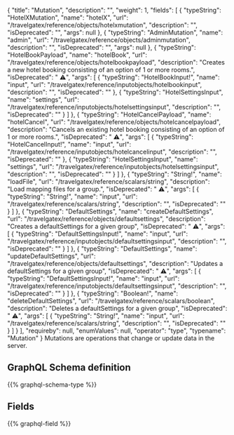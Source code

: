 {
  "title": "Mutation",
  "description": "",
  "weight": 1,
  "fields": [
    {
      "typeString": "HotelXMutation",
      "name": "hotelX",
      "url": "/travelgatex/reference/objects/hotelxmutation",
      "description": "",
      "isDeprecated": "",
      "args": null
    },
    {
      "typeString": "AdminMutation",
      "name": "admin",
      "url": "/travelgatex/reference/objects/adminmutation",
      "description": "",
      "isDeprecated": "",
      "args": null
    },
    {
      "typeString": "HotelBookPayload",
      "name": "hotelBook",
      "url": "/travelgatex/reference/objects/hotelbookpayload",
      "description": "Creates a new hotel booking consisting of an option of 1 or more rooms.",
      "isDeprecated": " ⚠️",
      "args": [
        {
          "typeString": "HotelBookInput!",
          "name": "input",
          "url": "/travelgatex/reference/inputobjects/hotelbookinput",
          "description": "",
          "isDeprecated": ""
        },
        {
          "typeString": "HotelSettingsInput",
          "name": "settings",
          "url": "/travelgatex/reference/inputobjects/hotelsettingsinput",
          "description": "",
          "isDeprecated": ""
        }
      ]
    },
    {
      "typeString": "HotelCancelPayload",
      "name": "hotelCancel",
      "url": "/travelgatex/reference/objects/hotelcancelpayload",
      "description": "Cancels an existing hotel booking consisting of an option of 1 or more rooms.",
      "isDeprecated": " ⚠️",
      "args": [
        {
          "typeString": "HotelCancelInput!",
          "name": "input",
          "url": "/travelgatex/reference/inputobjects/hotelcancelinput",
          "description": "",
          "isDeprecated": ""
        },
        {
          "typeString": "HotelSettingsInput",
          "name": "settings",
          "url": "/travelgatex/reference/inputobjects/hotelsettingsinput",
          "description": "",
          "isDeprecated": ""
        }
      ]
    },
    {
      "typeString": "String!",
      "name": "loadFile",
      "url": "/travelgatex/reference/scalars/string",
      "description": "Load mapping files for a group.",
      "isDeprecated": " ⚠️",
      "args": [
        {
          "typeString": "String!",
          "name": "input",
          "url": "/travelgatex/reference/scalars/string",
          "description": "",
          "isDeprecated": ""
        }
      ]
    },
    {
      "typeString": "DefaultSettings",
      "name": "createDefaultSettings",
      "url": "/travelgatex/reference/objects/defaultsettings",
      "description": "Creates a defaultSettings for a given group",
      "isDeprecated": " ⚠️",
      "args": [
        {
          "typeString": "DefaultSettingsInput!",
          "name": "input",
          "url": "/travelgatex/reference/inputobjects/defaultsettingsinput",
          "description": "",
          "isDeprecated": ""
        }
      ]
    },
    {
      "typeString": "DefaultSettings",
      "name": "updateDefaultSettings",
      "url": "/travelgatex/reference/objects/defaultsettings",
      "description": "Updates a defaultSettings for a given group",
      "isDeprecated": " ⚠️",
      "args": [
        {
          "typeString": "DefaultSettingsInput!",
          "name": "input",
          "url": "/travelgatex/reference/inputobjects/defaultsettingsinput",
          "description": "",
          "isDeprecated": ""
        }
      ]
    },
    {
      "typeString": "Boolean!",
      "name": "deleteDefaultSettings",
      "url": "/travelgatex/reference/scalars/boolean",
      "description": "Deletes a defaultSettings for a given group",
      "isDeprecated": " ⚠️",
      "args": [
        {
          "typeString": "String!",
          "name": "input",
          "url": "/travelgatex/reference/scalars/string",
          "description": "",
          "isDeprecated": ""
        }
      ]
    }
  ],
  "requireby": null,
  "enumValues": null,
  "operator": "type",
  "typename": "Mutation"
}
Mutations are operations that change or update data in the server.
## GraphQL Schema definition

{{% graphql-schema-type %}}

## Fields

{{% graphql-field %}}
